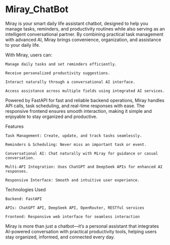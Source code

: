  # Miray_ChatBot
Miray is your smart daily life assistant chatbot, designed to help you manage tasks, reminders, and productivity routines while also serving as an intelligent conversational partner. By combining practical task management with advanced AI, Miray brings convenience, organization, and assistance to your daily life.

With Miray, users can:

    Manage daily tasks and set reminders efficiently.
    
    Receive personalized productivity suggestions.
    
    Interact naturally through a conversational AI interface.
    
    Access assistance across multiple fields using integrated AI services.

Powered by FastAPI for fast and reliable backend operations, Miray handles API calls, task scheduling, and real-time responses with ease. The responsive frontend ensures smooth interaction, making it simple and enjoyable to stay organized and productive.

Features

    Task Management: Create, update, and track tasks seamlessly.
    
    Reminders & Scheduling: Never miss an important task or event.
    
    Conversational AI: Chat naturally with Miray for guidance or casual conversation.
    
    Multi-API Integration: Uses ChatGPT and DeepSeek APIs for enhanced AI responses.
    
    Responsive Interface: Smooth and intuitive user experience.

Technologies Used

    Backend: FastAPI
    
    APIs: ChatGPT API, DeepSeek API, OpenRouter, RESTful services
    
    Frontend: Responsive web interface for seamless interaction
  
  Miray is more than just a chatbot—it’s a personal assistant that integrates AI-powered conversation with practical productivity tools, helping users stay organized, informed, and connected every day.
